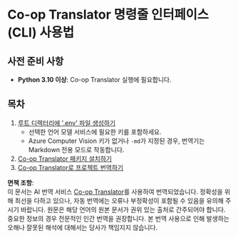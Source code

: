 <!--
CO_OP_TRANSLATOR_METADATA:
{
  "original_hash": "c64ba65e091e5d87385490fa63a8f574",
  "translation_date": "2025-06-12T12:33:54+00:00",
  "source_file": "getting_started/command-line-guide/command-line-guide.md",
  "language_code": "ko"
}
-->
# Co-op Translator 명령줄 인터페이스(CLI) 사용법

## 사전 준비 사항

- **Python 3.10 이상**: Co-op Translator 실행에 필요합니다.

## 목차

1. [루트 디렉터리에 '.env' 파일 생성하기](./create-env-file.md)
   - 선택한 언어 모델 서비스에 필요한 키를 포함하세요.
   - Azure Computer Vision 키가 없거나 `-md`가 지정된 경우, 번역기는 Markdown 전용 모드로 작동합니다.
1. [Co-op Translator 패키지 설치하기](./install-package.md)
1. [Co-op Translator로 프로젝트 번역하기](./translator-your-project.md)

**면책 조항**:  
이 문서는 AI 번역 서비스 [Co-op Translator](https://github.com/Azure/co-op-translator)를 사용하여 번역되었습니다. 정확성을 위해 최선을 다하고 있으나, 자동 번역에는 오류나 부정확성이 포함될 수 있음을 유의해 주시기 바랍니다. 원문은 해당 언어의 원본 문서가 권위 있는 출처로 간주되어야 합니다. 중요한 정보의 경우 전문적인 인간 번역을 권장합니다. 본 번역 사용으로 인해 발생하는 오해나 잘못된 해석에 대해서는 당사가 책임지지 않습니다.